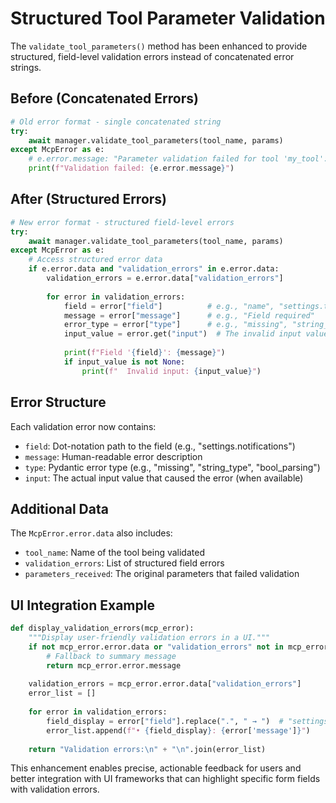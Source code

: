 # Structured Tool Parameter Validation

The `validate_tool_parameters()` method has been enhanced to provide structured, field-level validation errors instead of concatenated error strings.

## Before (Concatenated Errors)
```python
# Old error format - single concatenated string
try:
    await manager.validate_tool_parameters(tool_name, params)
except McpError as e:
    # e.error.message: "Parameter validation failed for tool 'my_tool': name: Field required; age: Input should be a valid integer"
    print(f"Validation failed: {e.error.message}")
```

## After (Structured Errors)
```python
# New error format - structured field-level errors
try:
    await manager.validate_tool_parameters(tool_name, params)
except McpError as e:
    # Access structured error data
    if e.error.data and "validation_errors" in e.error.data:
        validation_errors = e.error.data["validation_errors"]
        
        for error in validation_errors:
            field = error["field"]          # e.g., "name", "settings.theme"
            message = error["message"]      # e.g., "Field required"
            error_type = error["type"]      # e.g., "missing", "string_type"
            input_value = error.get("input")  # The invalid input value
            
            print(f"Field '{field}': {message}")
            if input_value is not None:
                print(f"  Invalid input: {input_value}")
```

## Error Structure
Each validation error now contains:
- `field`: Dot-notation path to the field (e.g., "settings.notifications")
- `message`: Human-readable error description
- `type`: Pydantic error type (e.g., "missing", "string_type", "bool_parsing")
- `input`: The actual input value that caused the error (when available)

## Additional Data
The `McpError.error.data` also includes:
- `tool_name`: Name of the tool being validated
- `validation_errors`: List of structured field errors
- `parameters_received`: The original parameters that failed validation

## UI Integration Example
```python
def display_validation_errors(mcp_error):
    """Display user-friendly validation errors in a UI."""
    if not mcp_error.error.data or "validation_errors" not in mcp_error.error.data:
        # Fallback to summary message
        return mcp_error.error.message
    
    validation_errors = mcp_error.error.data["validation_errors"]
    error_list = []
    
    for error in validation_errors:
        field_display = error["field"].replace(".", " → ")  # "settings.theme" → "settings → theme"
        error_list.append(f"• {field_display}: {error['message']}")
    
    return "Validation errors:\n" + "\n".join(error_list)
```

This enhancement enables precise, actionable feedback for users and better integration with UI frameworks that can highlight specific form fields with validation errors.
